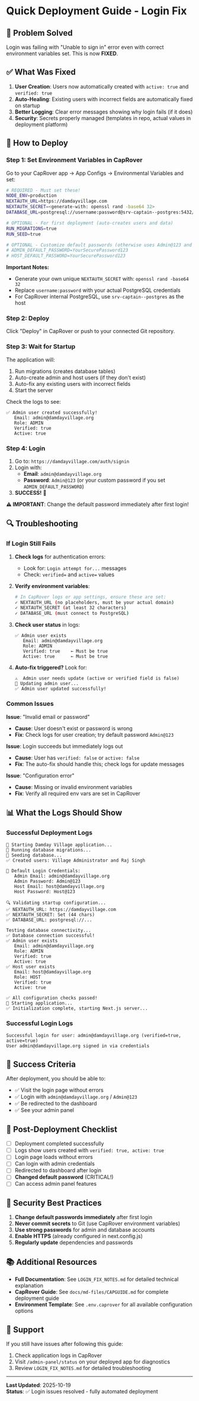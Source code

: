 # Quick Deployment Guide - Login Fix

## 🎯 Problem Solved
Login was failing with "Unable to sign in" error even with correct environment variables set. This is now **FIXED**.

## ✅ What Was Fixed

1. **User Creation**: Users now automatically created with `active: true` and `verified: true`
2. **Auto-Healing**: Existing users with incorrect fields are automatically fixed on startup
3. **Better Logging**: Clear error messages showing why login fails (if it does)
4. **Security**: Secrets properly managed (templates in repo, actual values in deployment platform)

## 🚀 How to Deploy

### Step 1: Set Environment Variables in CapRover

Go to your CapRover app → App Configs → Environmental Variables and set:

```bash
# REQUIRED - Must set these!
NODE_ENV=production
NEXTAUTH_URL=https://damdayvillage.com
NEXTAUTH_SECRET=<generate-with: openssl rand -base64 32>
DATABASE_URL=postgresql://username:password@srv-captain--postgres:5432/villagedb

# OPTIONAL - For first deployment (auto-creates users and data)
RUN_MIGRATIONS=true
RUN_SEED=true

# OPTIONAL - Customize default passwords (otherwise uses Admin@123 and Host@123)
# ADMIN_DEFAULT_PASSWORD=YourSecurePassword123
# HOST_DEFAULT_PASSWORD=YourSecurePassword123
```

**Important Notes:**
- Generate your own unique `NEXTAUTH_SECRET` with: `openssl rand -base64 32`
- Replace `username:password` with your actual PostgreSQL credentials
- For CapRover internal PostgreSQL, use `srv-captain--postgres` as the host

### Step 2: Deploy

Click "Deploy" in CapRover or push to your connected Git repository.

### Step 3: Wait for Startup

The application will:
1. Run migrations (creates database tables)
2. Auto-create admin and host users (if they don't exist)
3. Auto-fix any existing users with incorrect fields
4. Start the server

Check the logs to see:
```
✅ Admin user created successfully!
   Email: admin@damdayvillage.org
   Role: ADMIN
   Verified: true
   Active: true
```

### Step 4: Login

1. Go to: `https://damdayvillage.com/auth/signin`
2. Login with:
   - **Email**: `admin@damdayvillage.org`
   - **Password**: `Admin@123` (or your custom password if you set `ADMIN_DEFAULT_PASSWORD`)
3. **SUCCESS!** 🎉

**⚠️ IMPORTANT**: Change the default password immediately after first login!

## 🔍 Troubleshooting

### If Login Still Fails

1. **Check logs** for authentication errors:
   - Look for: `Login attempt for...` messages
   - Check: `verified=` and `active=` values

2. **Verify environment variables**:
   ```bash
   # In CapRover logs or app settings, ensure these are set:
   ✓ NEXTAUTH_URL (no placeholders, must be your actual domain)
   ✓ NEXTAUTH_SECRET (at least 32 characters)
   ✓ DATABASE_URL (must connect to PostgreSQL)
   ```

3. **Check user status** in logs:
   ```
   ✅ Admin user exists
      Email: admin@damdayvillage.org
      Role: ADMIN
      Verified: true    ← Must be true
      Active: true      ← Must be true
   ```

4. **Auto-fix triggered?** Look for:
   ```
   ⚠️  Admin user needs update (active or verified field is false)
   🔧 Updating admin user...
   ✅ Admin user updated successfully!
   ```

### Common Issues

**Issue**: "Invalid email or password"
- **Cause**: User doesn't exist or password is wrong
- **Fix**: Check logs for user creation; try default password `Admin@123`

**Issue**: Login succeeds but immediately logs out
- **Cause**: User has `verified: false` or `active: false`
- **Fix**: The auto-fix should handle this; check logs for update messages

**Issue**: "Configuration error"
- **Cause**: Missing or invalid environment variables
- **Fix**: Verify all required env vars are set in CapRover

## 📊 What the Logs Should Show

### Successful Deployment Logs
```
🚀 Starting Damday Village application...
🔄 Running database migrations...
🌱 Seeding database...
✅ Created users: Village Administrator and Raj Singh

🔑 Default Login Credentials:
   Admin Email: admin@damdayvillage.org
   Admin Password: Admin@123
   Host Email: host@damdayvillage.org
   Host Password: Host@123

🔍 Validating startup configuration...
✅ NEXTAUTH_URL: https://damdayvillage.com
✅ NEXTAUTH_SECRET: Set (44 chars)
✅ DATABASE_URL: postgresql://...

Testing database connectivity...
✅ Database connection successful!
✅ Admin user exists
   Email: admin@damdayvillage.org
   Role: ADMIN
   Verified: true
   Active: true
✅ Host user exists
   Email: host@damdayvillage.org
   Role: HOST
   Verified: true
   Active: true

✅ All configuration checks passed!
🚀 Starting application...
✅ Initialization complete, starting Next.js server...
```

### Successful Login Logs
```
Successful login for user: admin@damdayvillage.org (verified=true, active=true)
User admin@damdayvillage.org signed in via credentials
```

## 🎉 Success Criteria

After deployment, you should be able to:
- ✅ Visit the login page without errors
- ✅ Login with `admin@damdayvillage.org` / `Admin@123`
- ✅ Be redirected to the dashboard
- ✅ See your admin panel

## 📝 Post-Deployment Checklist

- [ ] Deployment completed successfully
- [ ] Logs show users created with `verified: true, active: true`
- [ ] Login page loads without errors
- [ ] Can login with admin credentials
- [ ] Redirected to dashboard after login
- [ ] **Changed default password** (CRITICAL!)
- [ ] Can access admin panel features

## 🔐 Security Best Practices

1. **Change default passwords immediately** after first login
2. **Never commit secrets** to Git (use CapRover environment variables)
3. **Use strong passwords** for admin and database accounts
4. **Enable HTTPS** (already configured in next.config.js)
5. **Regularly update** dependencies and passwords

## 📚 Additional Resources

- **Full Documentation**: See `LOGIN_FIX_NOTES.md` for detailed technical explanation
- **CapRover Guide**: See `docs/md-files/CAPGUIDE.md` for complete deployment guide
- **Environment Template**: See `.env.caprover` for all available configuration options

## 💬 Support

If you still have issues after following this guide:
1. Check application logs in CapRover
2. Visit `/admin-panel/status` on your deployed app for diagnostics
3. Review `LOGIN_FIX_NOTES.md` for detailed troubleshooting

---

**Last Updated**: 2025-10-19  
**Status**: ✅ Login issues resolved - fully automated deployment
